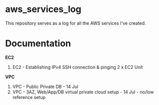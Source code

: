 # aws_services_log
This repository serves as a log for all the AWS services I've created.

# Documentation

**EC2**
1. EC2 - Establishing IPv4 SSH connection & pinging 2 x EC2 Unit


**VPC**
1. VPC - Public Private DB - 14 Jul
2. VPC - 3AZ, Web/App/DB virtual private cloud setup - 14 Jul - no/low reference setup

